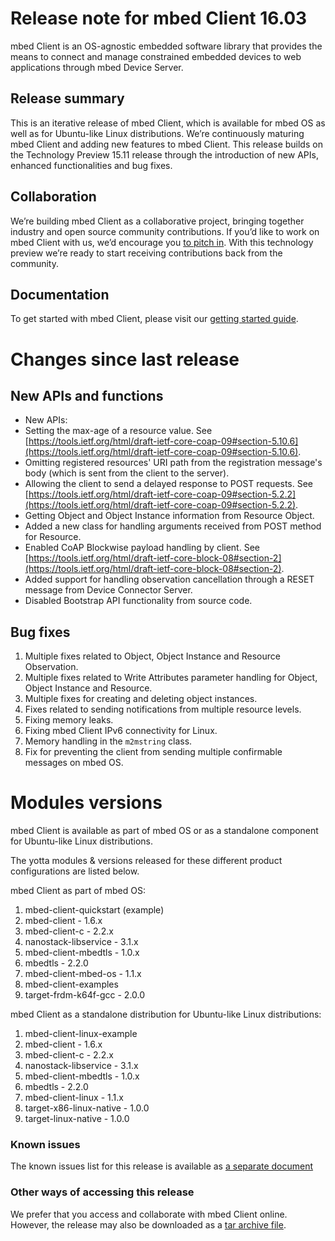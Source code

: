 
# Release note for mbed Client 16.03
 
mbed Client is an OS-agnostic embedded software library that provides the means to connect and manage constrained embedded devices to web applications through mbed Device Server.
 
## Release summary
 
This is an iterative release of mbed Client, which is available for mbed OS as well as for Ubuntu-like Linux distributions. We’re continuously maturing mbed Client and adding new features to mbed Client. This release builds on the Technology Preview 15.11 release through the introduction of new APIs, enhanced functionalities and bug fixes.
## Collaboration
We’re building mbed Client as a collaborative project, bringing together industry and open source community contributions. If you’d like to work on mbed Client with us, we’d encourage you [to pitch in](https://github.com/ARMmbed/mbed-os/blob/master/CONTRIBUTING.md). With this technology preview we’re ready to start receiving contributions back from the community.
## Documentation
To get started with mbed Client, please visit our [getting started guide](https://docs.mbed.com/docs/mbed-client-guide/en/latest/). 
# Changes since last release
 
## New APIs and functions

* New APIs:
 * Setting the max-age of a resource value. See [https://tools.ietf.org/html/draft-ietf-core-coap-09#section-5.10.6](https://tools.ietf.org/html/draft-ietf-core-coap-09#section-5.10.6).
 * Omitting registered resources' URI path from the registration message's body (which is sent from the client to the server). 
 * Allowing the client to send a delayed response to POST requests. See [https://tools.ietf.org/html/draft-ietf-core-coap-09#section-5.2.2](https://tools.ietf.org/html/draft-ietf-core-coap-09#section-5.2.2).
 * Getting Object and Object Instance information from Resource Object.
* Added a new class for handling arguments received from POST method for Resource. 
* Enabled CoAP Blockwise payload handling by client. See  [https://tools.ietf.org/html/draft-ietf-core-block-08#section-2](https://tools.ietf.org/html/draft-ietf-core-block-08#section-2).
* Added support for handling observation cancellation through a RESET message from Device Connector Server.
* Disabled Bootstrap API functionality from source code.

## Bug fixes
 
1. Multiple fixes related to Object, Object Instance and Resource Observation.
2. Multiple fixes related to Write Attributes parameter handling for Object, Object Instance and Resource.
3. Multiple fixes for creating and deleting object instances.
4. Fixes related to sending notifications from multiple resource levels.
5. Fixing memory leaks.
6. Fixing mbed Client IPv6 connectivity for Linux.
7. Memory handling in the ``m2mstring`` class.
8. Fix for preventing the client from sending multiple confirmable messages on mbed OS.
 
# Modules versions
 
mbed Client is available as part of mbed OS or as a standalone component for Ubuntu-like Linux distributions.

The yotta modules & versions released for these different product configurations are listed below.

mbed Client as part of mbed OS:

1. mbed-client-quickstart (example)
1. mbed-client - 1.6.x
1. mbed-client-c - 2.2.x
1. nanostack-libservice - 3.1.x
1. mbed-client-mbedtls - 1.0.x
1. mbedtls - 2.2.0
1. mbed-client-mbed-os - 1.1.x
1. mbed-client-examples
1. target-frdm-k64f-gcc - 2.0.0


mbed Client as a standalone distribution for Ubuntu-like Linux distributions:

1. mbed-client-linux-example
1. mbed-client - 1.6.x
1. mbed-client-c - 2.2.x
1. nanostack-libservice - 3.1.x
1. mbed-client-mbedtls - 1.0.x
1. mbedtls - 2.2.0
1. mbed-client-linux - 1.1.x
1. target-x86-linux-native - 1.0.0
1. target-linux-native - 1.0.0
 
 
### Known issues
 
The known issues list for this release is available as [a separate document](https://github.com/ARMmbed/mbed-client/blob/master/docs/mbed_Client_Known_Issues_16_03.md)

### Other ways of accessing this release


We prefer that you access and collaborate with mbed Client online. However, the release may also be downloaded as a [tar archive file](https://mbed-media.mbed.com/filer_public/7b/75/7b75d9fe-bf15-4818-b959-c54e11e767af/mbed-client-1603.zip).
 

